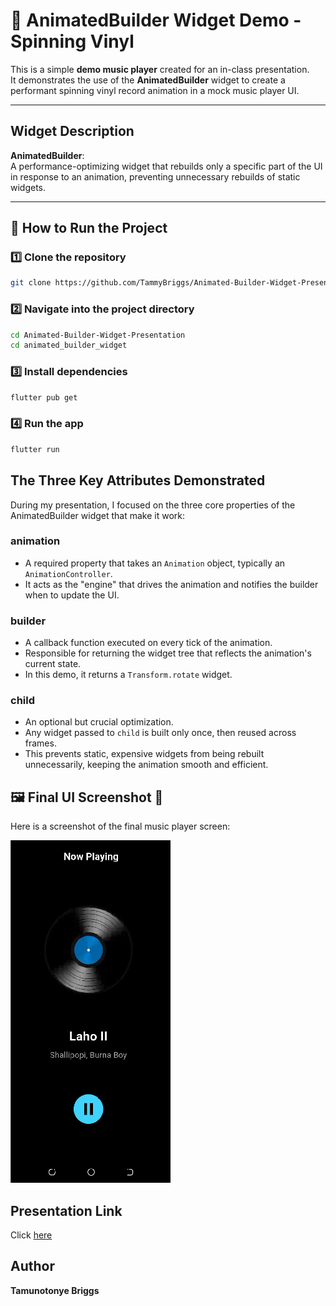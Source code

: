 # 🎵 AnimatedBuilder Widget Demo - Spinning Vinyl

This is a simple **demo music player** created for an in-class presentation.  
It demonstrates the use of the **AnimatedBuilder** widget to create a performant spinning vinyl record animation in a mock music player UI.

---

## Widget Description

**AnimatedBuilder**:  
A performance-optimizing widget that rebuilds only a specific part of the UI in response to an animation, preventing unnecessary rebuilds of static widgets.

---

## 🚀 How to Run the Project

### 1️⃣ Clone the repository
```bash
git clone https://github.com/TammyBriggs/Animated-Builder-Widget-Presentation
```

### 2️⃣ Navigate into the project directory
```bash
cd Animated-Builder-Widget-Presentation
cd animated_builder_widget
```

### 3️⃣ Install dependencies
```bash
flutter pub get
```

### 4️⃣ Run the app
```bash
flutter run
```

## The Three Key Attributes Demonstrated

During my presentation, I focused on the three core properties of the AnimatedBuilder widget that make it work:

### animation
- A required property that takes an `Animation` object, typically an `AnimationController`.
- It acts as the "engine" that drives the animation and notifies the builder when to update the UI.

### builder
- A callback function executed on every tick of the animation.
- Responsible for returning the widget tree that reflects the animation's current state.
- In this demo, it returns a `Transform.rotate` widget.

### child
- An optional but crucial optimization.
- Any widget passed to `child` is built only once, then reused across frames.
- This prevents static, expensive widgets from being rebuilt unnecessarily, keeping the animation smooth and efficient.

## 🖼️ Final UI Screenshot 📸

Here is a screenshot of the final music player screen:

![App Screenshot](screenshot.png)

## Presentation Link
Click [here]([url](https://prezi.com/view/TmD5NP53gwj3NowHAww3/?referral_token=y9l0rklnB3FN))

## Author

**Tamunotonye Briggs**
